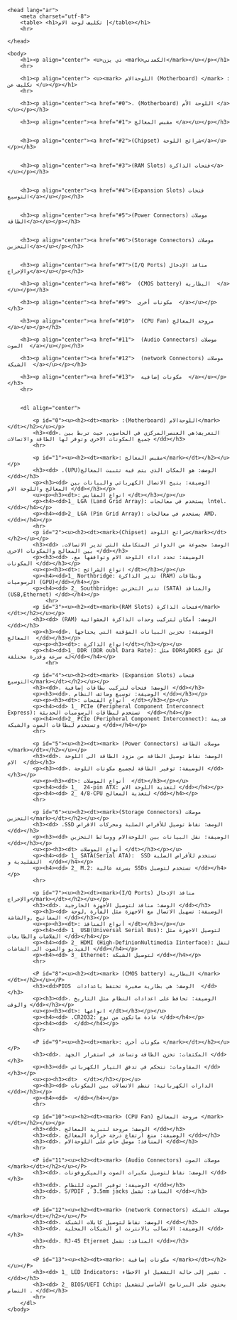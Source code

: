 <!DOCTYPE html>
    <head lang="ar">
        <meta charset="utf-8">
        <table> <h1>تكليف لوحة الام |</table></h1>
        <hr>

    </head>

    <body>
        <h1><p align="center"> <u>ذي يزن <mark>الكعدني</mark></u></p></h1>
        <hr>

        <h1><p align="center"> <u><mark> اللوحةالام (Motherboard) </mark> : تكليف عن </u></p></h1>
        <hr>

        <h3><p align="center"><a href="#0">. (Motherboard) اللوحة الأم </a></u></p></h3>

        <h3><p align="center"><a href="#1"> مقبس المعالج </a></u></p></h3>
        

        <h3><p align="center"><a href="#2">(Chipset) شرائح اللوحة</a></u></p></h3>
        

        <h3><p align="center"><a href="#3">(RAM Slots) فتحات الذاكرة</a></u></p></h3>
        

        <h3><p align="center"><a href="#4">(Expansion Slots) فتحات التوسيع</a></u></p></h3>
        

        <h3><p align="center"><a href="#5">(Power Connectors) موصلات الطاقة</a></u></p></h3>
        

        <h3><p align="center"><a href="#6">(Storage Connectors) موصلات التخزين</a></u></p></h3>
        

        <h3><p align="center"><a href="#7">(I/Q Ports) منافذ الإدخال والإخراج</a></u></p></h3>

        <h3><p align="center"><a href="#8">  (CMOS battery) البطارية  </a></u></p></h3>

        <h3><p align="center"><a href="#9">  مكونات أخرى  </a></u></p></h3>

        <h3><p align="center"><a href="#10">  (CPU Fan) مروحة المعالج  </a></u></p></h3>

        <h3><p align="center"><a href="#11">  (Audio Connectors) موصلات الصوت  </a></u></p></h3>

        <h3><p align="center"><a href="#12">  (network Connectors) موصلات الشبكة  </a></u></p></h3>

        <h3><p align="center"><a href="#13">  مكونات إضافية  </a></u></p></h3>
        <hr>
        

        <dl align="center">

            <p id="0"><u><h2><dt><mark> :(Motherboard) اللوحةالام</mark></dt></h2></u></p>
            <h3><dd>. التعريف:هي العنصرالمركزي في الحاسوب, حيث تربط بين جميع المكونات الاخرى وتوفر لها الطاقة والاتصالات </dd></h3>
            <hr>
            
            <p id="1"><u><h2><dt><mark>: مقبس المعالج</mark></dt></h2></u></p>
            <h3><dd> .(UPU)الوصف: هو المكان الذي يتم فيه تثبيت المعالج  </dd></h3>
            <p><h3><dd> الوضيفة: يتيح الاتصال الكهربائي والبيانات بين المعالج واللوحة الام </dd></h3></p>
            <u><p><h3><dt>: انواع المقابس </dt></h3></p></u>
            <p><h4><dd>1_ LGA (Land Grid Array): يستخدم في معالجات lntel.</dd></h4></p>
            <p><h4><dd>2_ LGA (Pin Grid Array): يستخدم في معالجات AMD. </dd></h4></p>
            <hr>
            <p id="2"><u><h2><dt><mark>(Chipset) شرائح اللوحة</mark></dt></h2></u></p>
            <h3><dd> .الوصف: مجموعة من الدوائر المتكاملة التي تدير الاتصالات بين المعالج والمكونات الاخرى </dd></h3>
            <p><h3><dd> .الوضيفة: تحدد اداء اللوحة الام وتوافقها مع المكونات </dd></h3></p>
            <u><p><h3><dt>: انواع الشرائح </dt></h3></p></u>
            <p><h4><dd>1_ Northbridge: تدير الذاكرة (RAM) وبطاقات الرسوميات (GPU)</dd></h4></p>
            <p><h4><dd> 2_ Southbridge: تدير التخزين (SATA) والمنافذ (USB,Ethernet) </dd></h4></p>
                <hr>
            <p id="3"><u><h2><dt><mark>(RAM Slots) فتحات الذاكرة</mark></dt></h2></u></p>
            <h3><dd> (RAM) الوصف: أمكان لتركيب وحدات الذاكرة العشوائية </dd></h3>
            <p><h3><dd>. الوضيفة: تخزين البيانات المؤقتة التي يحتاجها المعالج  </dd></h3></p>
            <u><p><h3><dt>: انواع الذاكرة</dt></h3></p></u>
            <p><h4><dd>1_ DDR (DDR oubl Dara Rate): مثل DDR4وDDR5 كل نوع له سرعة وقدرة مختلفة</dd></h4></p>
                <hr>

            <p id="4"><u><h2><dt><mark> (Expansion Slots) فتحات التوسيع</mark></dt></h2></u></p>
            <h3><dd>. الوصف: فتحات لتركيب بطاقات إضافية </dd></h3>
            <p><h3><dd>. الوضيفة: توسيع وضائف النظام </dd></h3></p>
            <u><p><h3><dt>: أنواع الفتحات  </dt></h3></p></u>
            <p><h4><dd> 1_ PCIe (Peripheral Component Interconnect Express): تستخدم لبطاقات الرسوميات الحديثة  </dd></h4></p>
            <p><h4><dd>2_ PCIe (Peripheral Component Interconnect): قديمة وتستخدم لبطاقات الصوت والشبكة </dd></h4></p>
            <hr>

            <p id="5"><u><h2><dt><mark> (Power Connectors) موصلات الطاقة </mark></dt></h2></u></p>
            <h3><dd>. الوصف: نقاط توصيل الطاقة من مزود الطاقة الى اللوحة الام  </dd></h3>
            <p><h3><dd>. الوضيفة: توفير الطاقة لجميع مكونات اللوحة </dd></h3></p>
            <u><p><h3><dt>: أنواع الموصلات  </dt></h3></p></u>
            <p><h4><dd> 1_  24-pin ATX: لتغذية اللوحة الام </dd></h4></p>
            <p><h4><dd> 2_ 4/8-CPU لتغذية المعالج </dd></h4></p>
            <hr>

            <p id="6"><u><h2><dt><mark>(Storage Connectors) موصلات التخزين</mark></dt></h2></u></p>
            <h3><dd> .SSD الوصف: نقاط توصيل للأقراص الصلبة ومحركات الاقراص  </dd></h3>
            <p><h3><dd> الوضيفة: نقل البيانات بين اللوحةالام ووسائط التخزين </dd></h3></p>
            <u><p><h3><dt> أنواع الموصلات </dt></h3></p></u>
            <p><h4><dd> 1_ SATA(Serial ATA):  SSD تستخدم للأقراص الصلبة التقليدية و  </dd></h4></p>
            <p><h4><dd> 2_ M.2: بسرعة عالية SSDs تستخدم لتوصيل </dd></h4></p>
            <hr>

            <p id="7"><u><h2><dt><mark>(I/Q Ports) منافذ الإدخال والإخراج</mark></dt></h2></u></p>
            <h3><dd>. الوصف: منافذ لتوصيل الأجهزة الخارجية </dd></h3>
            <p><h3><dd> الوضيفة: تسهيل الاتصال مع الاجهزة مثل الفأرة ,لوحة المفاتيح ,والشاشة </dd></h3></p>
            <u><p><h3><dt>: أنواع المنافذ </dt></h3></p></u>
            <p><h4><dd> 1_ USB(Universal Serial Bus): لتوصيل الاجهزة مثل الفلاشات والطابعات </dd></h4></p>
            <p><h4><dd> 2_ HDMI (High-DefinionNultimedia Iinterface): لنقل الفيديو والصوت الى الشاشات </dd></h4></p>
            <p><h4><dd> 3_ Ethernet: لتوصيل الشبكة </dd></h4></p>
            <hr>

            <P id="8"><u><h2><dt><mark> (CMOS battery) البطارية </mark></dt></h2></u></P>
            <h3><dd>PIOS  الوصف: هي بطارية صغيرة تحتفظ باعدادات  </dd></h3>
            <p><h3><dd>. الوضيفة: تحافظ على اعدادات النظام مثل التاريخ والوقت </dd></h3></p>
            <u><p><h3><dt>: انواعها </dt></h3></p></u>
            <p><h4><dd> .CR2032: عادة ماتكون من نوع </dd></h4></p>
            <p><h4><dd>  </dd></h4></p>
            <hr>

            <P id="9"><u><h2><dt><mark>: مكونات أخرى </mark></dt></h2></u></P>
            <h3><dd>. المكثفات: تخزن الطاقة وتساعد في استقرار الجهد </dd></h3>
            <p><h3><dd> المقاومات: تتحكم في تدفق التيار الكهربائي </dd></h3></p>
            <u><p><h3><dt>  </dt></h3></p></u>
            <p><h3><dd> الدارات الكهربائية: تنظم الاتصالات بين المكونات  </dd></h3></p>
            <p><h4><dd>  </dd></h4></p>
            <hr>
            
            <p id="10"><u><h2><dt><mark> (CPU Fan) مروحة المعالج </mark></dt></h2></u></p>
            <h3><dd>. الوصف: مروحة لتبريد المعالج </dd></h3>
            <h3><dd>. الوضيفة: منع ارتفاع درجة حرارة المعالج </dd></h3>
            <h3><dd>. المنافذ: موصل خاص على اللوحةالام </dd></h3>
            <hr>

            <P id="11"><u><h2><dt><mark> (Audio Connectors) موصلات الصوت </mark></dt></h2></u></P>
            <h3><dd>. الوصف: نقاط لتوصيل مكبرات الصوت والميكروفونات </dd></h3>
            <h3><dd>. الوضيفة: توفير الصوت للنظام </dd></h3>
            <h3><dd>. S/PDIF , 3.5mm jacks المنافذ: تشمل </dd></h3>
            <hr>

            <P id="12"><u><h2><dt><mark> (network Connectors) موصلات الشبكة </mark></dt></h2></u></P>
            <h3><dd>. الوصف: نقاط لتوصيل كابلات الشبكة </dd></h3>
            <h3><dd>. الوضيفة: الاتصالب بالانترنت او الشبكات المحلية </dd></h3>
            <h3><dd>. RJ-45 Etjernet المنافذ: تشمل </dd></h3>
            <hr>

            <P id="13"><u><h2><dt><mark>: مكونات إضافية </mark></dt></h2></u></P>
            <h3><dd> 1_ LED Indicators: تشير إلى حالة التشغيل او الاخطاء . </dd></h3>
            <h3><dd> 2_ BIOS/UEFI Cchip: يحتوي على البرنامج الأساسي لتشغيل النضام . </dd></h3>
            <hr>
        </dl>
    </body>
